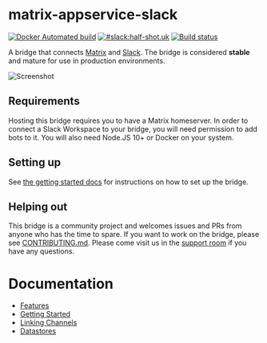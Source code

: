 # matrix-appservice-slack

[![Docker Automated build](https://img.shields.io/docker/cloud/build/matrixdotorg/matrix-appservice-slack.svg)](https://hub.docker.com/r/matrixdotorg/matrix-appservice-slack)
[![#slack:half-shot.uk](https://img.shields.io/matrix/slack:half-shot.uk.svg?server_fqdn=matrix.half-shot.uk&label=%23slack:half-shot.uk&logo=matrix)](https://matrix.to/#/#slack:half-shot.uk)
[![Build status](https://badge.buildkite.com/ebc25cba3c68c0e44db887be63fa28c4e337e115241c52cb74.svg)](https://buildkite.com/matrix-dot-org/matrix-appservice-slack)

A bridge that connects [Matrix](https://matrix.org) and [Slack](https://slack.com). 
The bridge is considered **stable** and mature for use in production
environments.

![Screenshot](./screenshot.png)

## Requirements

Hosting this bridge requires you to have a Matrix homeserver. In order to
connect a Slack Workspace to your bridge, you will need permission to add bots
to it. You will also need Node.JS 10+ or Docker on your system.

## Setting up

See [the getting started docs](./docs/getting_started.md) for instructions on how
to set up the bridge.

## Helping out

This bridge is a community project and welcomes issues and PRs from anyone who
has the time to spare. If you want to work on the bridge, please see
[CONTRIBUTING.md](https://github.com/matrix-org/matrix-appservice-slack/blob/develop/CONTRIBUTING.md).
Please come visit us in the 
[support room](https://matrix.to/#/#matrix_appservice_slack:cadair.com/) if you
have any questions.

# Documentation

- [Features](./docs/features)
- [Getting Started](./docs/getting_started)
- [Linking Channels](./docs/link_channels)
- [Datastores](./docs/datastores)
